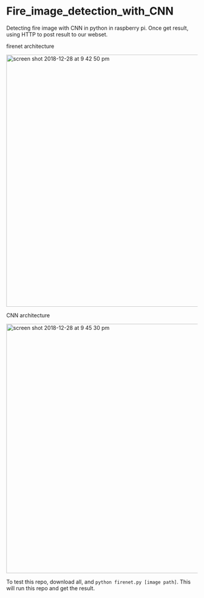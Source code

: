 # Fire_image_detection_with_CNN
Detecting fire image with CNN in python in raspberry pi. Once get result, using HTTP to post result to our webset.

firenet architecture

<img width="665" alt="screen shot 2018-12-28 at 9 42 50 pm" src="https://user-images.githubusercontent.com/27938420/50533946-8e25a400-0ae9-11e9-8742-ca3fde31f7e5.png">

CNN architecture

<img width="658" alt="screen shot 2018-12-28 at 9 45 30 pm" src="https://user-images.githubusercontent.com/27938420/50533977-ed83b400-0ae9-11e9-96e9-277386ec5976.png">

To test this repo, download all, and ``python firenet.py [image path]``. This will run this repo and get the result.
